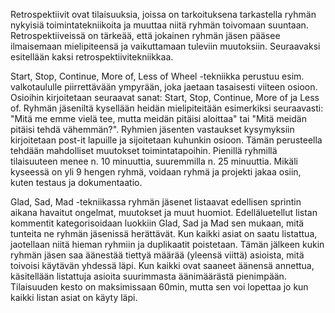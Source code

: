 Retrospektiivit ovat tilaisuuksia, joissa on tarkoituksena tarkastella ryhmän nykyisiä toimintatekniikoita ja muuttaa niitä ryhmän toivomaan suuntaan. Retrospektiiveissä on tärkeää, että jokainen ryhmän jäsen pääsee ilmaisemaan mielipiteensä ja vaikuttamaan tuleviin muutoksiin. Seuraavaksi esitellään kaksi retrospektiivitekniikkaa.

Start, Stop, Continue, More of, Less of Wheel -tekniikka perustuu esim. valkotaululle piirrettävään ympyrään, joka jaetaan tasaisesti viiteen osioon. Osioihin kirjoitetaan seuraavat sanat: Start, Stop, Continue, More of ja Less of. Ryhmän jäseniltä kysellään heidän mielipiteitään esimerkiksi seuraavasti: "Mitä me emme vielä tee, mutta meidän pitäisi aloittaa" tai "Mitä meidän pitäisi tehdä vähemmän?". Ryhmien jäsenten vastaukset kysymyksiin kirjoitetaan post-it lapuille ja sijoitetaan kuhunkin osioon. Tämän perusteella tehdään mahdolliset muutokset toimintatapoihin. Pienillä ryhmillä tilaisuuteen menee n. 10 minuuttia, suuremmilla n. 25 minuuttia. Mikäli kyseessä on yli 9 hengen ryhmä, voidaan ryhmä ja projekti jakaa osiin, kuten testaus ja dokumentaatio. 

Glad, Sad, Mad -tekniikassa ryhmän jäsenet listaavat edellisen sprintin aikana havaitut ongelmat, muutokset ja muut huomiot. Edelläluetellut listan kommentit kategorisoidaan luokkiin Glad, Sad ja Mad sen mukaan, mitä tunteita ne ryhmän jäsenissä herättävät. Kun kaikki asiat on saatu listattua, jaotellaan niitä hieman ryhmiin ja duplikaatit poistetaan. Tämän jälkeen kukin ryhmän jäsen saa äänestää tiettyä määrää (yleensä viittä) asioista, mitä toivoisi käytävän yhdessä läpi. Kun kaikki ovat saaneet äänensä annettua, käsitellään listattuja asioita suurimmasta äänimäärästä pienimpään. Tilaisuuden kesto on maksimissaan 60min, mutta sen voi lopettaa jo kun kaikki listan asiat on käyty läpi.
